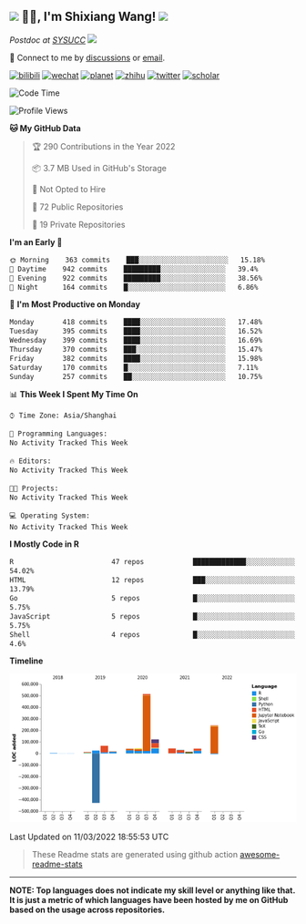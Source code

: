 
<h2><img src="https://emojis.slackmojis.com/emojis/images/1531849430/4246/blob-sunglasses.gif?1531849430" width="30"/> 🙏🏻, I'm Shixiang Wang! <img src="https://media.giphy.com/media/12oufCB0MyZ1Go/giphy.gif" width="50"></h2>

<p><em>Postdoc at <a href="https://sysucc.org.cn/">SYSUCC</a> <img src="https://media.giphy.com/media/WUlplcMpOCEmTGBtBW/giphy.gif" width="30"> 
</em></p>

💬 Connect to me by
[discussions](https://github.com/ShixiangWang/self-study/discussions) or [email](mailto:w_shixiang@163.com). 

[![bilibili](https://img.shields.io/badge/王诗翔-B站-yellow)](https://space.bilibili.com/11553374) [![wechat](https://img.shields.io/badge/王诗翔-微信公众号-important)](https://shixiangwang.github.io/home/logo/qrcode.jpg) [![planet](https://img.shields.io/badge/王诗翔-知识星球-blueviolet)](https://t.zsxq.com/rBqbIei)  [![zhihu](https://img.shields.io/badge/王诗翔-知乎-blue)](https://www.zhihu.com/people/shixiangwang) [![twitter](https://img.shields.io/badge/WangShxiang-twitter-ff69b4)](https://twitter.com/WangShxiang) [![scholar](https://img.shields.io/badge/ShixiangWang-Scholar-00ffff)](https://scholar.google.com/citations?user=FvNp0NkAAAAJ) 

<!--START_SECTION:waka-->
![Code Time](http://img.shields.io/badge/Code%20Time-28%20hrs%2041%20mins-blue)

![Profile Views](http://img.shields.io/badge/Profile%20Views-156-blue)

**🐱 My GitHub Data** 

> 🏆 290 Contributions in the Year 2022
 > 
> 📦 3.7 MB Used in GitHub's Storage 
 > 
> 🚫 Not Opted to Hire
 > 
> 📜 72 Public Repositories 
 > 
> 🔑 19 Private Repositories  
 > 
**I'm an Early 🐤** 

```text
🌞 Morning    363 commits    ███░░░░░░░░░░░░░░░░░░░░░░   15.18% 
🌆 Daytime    942 commits    █████████░░░░░░░░░░░░░░░░   39.4% 
🌃 Evening    922 commits    █████████░░░░░░░░░░░░░░░░   38.56% 
🌙 Night      164 commits    █░░░░░░░░░░░░░░░░░░░░░░░░   6.86%

```
📅 **I'm Most Productive on Monday** 

```text
Monday       418 commits    ████░░░░░░░░░░░░░░░░░░░░░   17.48% 
Tuesday      395 commits    ████░░░░░░░░░░░░░░░░░░░░░   16.52% 
Wednesday    399 commits    ████░░░░░░░░░░░░░░░░░░░░░   16.69% 
Thursday     370 commits    ███░░░░░░░░░░░░░░░░░░░░░░   15.47% 
Friday       382 commits    ████░░░░░░░░░░░░░░░░░░░░░   15.98% 
Saturday     170 commits    █░░░░░░░░░░░░░░░░░░░░░░░░   7.11% 
Sunday       257 commits    ██░░░░░░░░░░░░░░░░░░░░░░░   10.75%

```


📊 **This Week I Spent My Time On** 

```text
⌚︎ Time Zone: Asia/Shanghai

💬 Programming Languages: 
No Activity Tracked This Week

🔥 Editors: 
No Activity Tracked This Week

🐱‍💻 Projects: 
No Activity Tracked This Week

💻 Operating System: 
No Activity Tracked This Week

```

**I Mostly Code in R** 

```text
R                        47 repos            █████████████░░░░░░░░░░░░   54.02% 
HTML                     12 repos            ███░░░░░░░░░░░░░░░░░░░░░░   13.79% 
Go                       5 repos             █░░░░░░░░░░░░░░░░░░░░░░░░   5.75% 
JavaScript               5 repos             █░░░░░░░░░░░░░░░░░░░░░░░░   5.75% 
Shell                    4 repos             █░░░░░░░░░░░░░░░░░░░░░░░░   4.6%

```


**Timeline**

![Chart not found](https://raw.githubusercontent.com/ShixiangWang/ShixiangWang/master/charts/bar_graph.png) 


 Last Updated on 11/03/2022 18:55:53 UTC
<!--END_SECTION:waka-->

> These Readme stats are generated using github action [awesome-readme-stats](https://github.com/anmol098/waka-readme-stats)

-----

**NOTE: Top languages does not indicate my skill level or anything like that. It is just a metric of which languages have been hosted by me on GitHub based on the usage across repositories.**

